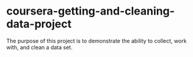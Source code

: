 # coursera-getting-and-cleaning-data-project
The purpose of this project is to demonstrate the ability to collect, work with, and clean a data set.

